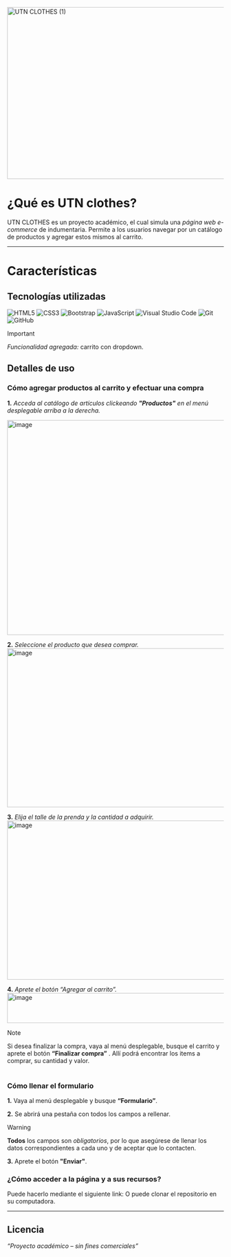 <img width="1700" height="400" alt="UTN CLOTHES (1)" src="https://github.com/user-attachments/assets/128b41be-de25-4a44-b8f7-179525fe0859" />

# ¿Qué es UTN clothes?
UTN CLOTHES es un proyecto académico, el cual simula una *página web e-commerce* de indumentaria. Permite a los usuarios navegar por un catálogo de productos y agregar estos mismos al carrito. 

---------------
# Características

## Tecnologías utilizadas

![HTML5](https://img.shields.io/badge/html5-%23E34F26.svg?style=for-the-badge&logo=html5&logoColor=white)
![CSS3](https://img.shields.io/badge/css3-%231572B6.svg?style=for-the-badge&logo=css3&logoColor=white)
![Bootstrap](https://img.shields.io/badge/bootstrap-%238511FA.svg?style=for-the-badge&logo=bootstrap&logoColor=white)
![JavaScript](https://img.shields.io/badge/javascript-%23323330.svg?style=for-the-badge&logo=javascript&logoColor=%23F7DF1E)
![Visual Studio Code](https://img.shields.io/badge/Visual%20Studio%20Code-0078d7.svg?style=for-the-badge&logo=visual-studio-code&logoColor=white)
![Git](https://img.shields.io/badge/git-%23F05033.svg?style=for-the-badge&logo=git&logoColor=white)
![GitHub](https://img.shields.io/badge/github-%23121011.svg?style=for-the-badge&logo=github&logoColor=white)

> [!IMPORTANT]
> *Funcionalidad agregada:* carrito con dropdown.

## Detalles de uso
### Cómo agregar productos al carrito y efectuar una compra

**1.** *Acceda al catálogo de artículos clickeando **"Productos"** en el menú desplegable arriba a la derecha.*

<img width="700" height="500" alt="image" src="https://github.com/user-attachments/assets/b0e723a3-1cbf-4578-9580-4e7edac3c7ee" />

**2.** *Seleccione el producto que desea comprar.*
<img width="700" height="370" alt="image" src="https://github.com/user-attachments/assets/2d6e0d31-f49f-4b37-989c-1f9e6aaaa77d" />

**3.** *Elija el talle de la prenda y la cantidad a adquirir.*
<img width="700" height="370" alt="image" src="https://github.com/user-attachments/assets/76b81b56-c713-446d-8162-e74ae7837660" />


**4.** *Aprete el botón “Agregar al carrito”.*
<img width="749" height="70" alt="image" src="https://github.com/user-attachments/assets/cfd23d78-424d-4f27-8c2c-e32e49b0ab38" />

> [!NOTE]
> Si desea finalizar la compra, vaya al menú desplegable, busque el carrito y aprete el botón **“Finalizar compra”** . Allí podrá encontrar los items a comprar, su cantidad y valor.
<br><br>
### Cómo llenar el formulario

**1.** Vaya al menú desplegable y busque **“Formulario”**.

**2.** Se abrirá una pestaña con todos los campos a rellenar.
> [!WARNING]
> **Todos** los campos son *obligatorios*, por lo que asegúrese de llenar los datos correspondientes a cada uno y de aceptar que lo contacten. 


**3.** Aprete el botón **"Enviar"**.



### ¿Cómo acceder a la página y a sus recursos?
Puede hacerlo mediante el siguiente link:
O puede clonar el repositorio en su computadora. 

------------------------
## Licencia
*“Proyecto académico – sin fines comerciales”*
